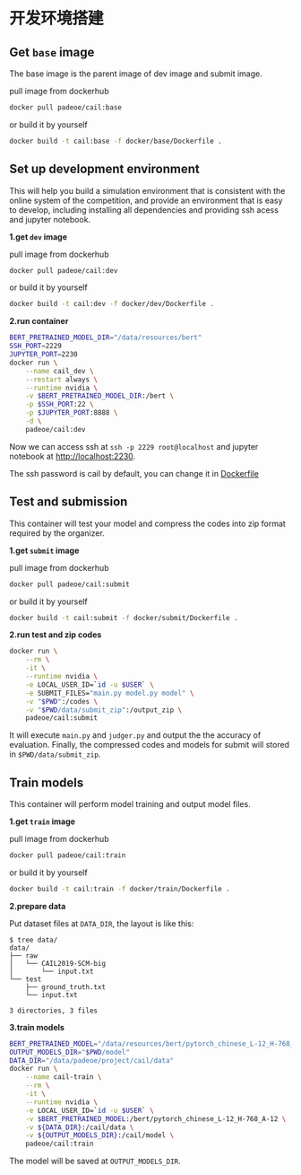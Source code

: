 # 开发环境搭建

## Get `base` image
The base image is the parent image of dev image and submit image.

pull image from dockerhub
```bash
docker pull padeoe/cail:base
```
or build it by yourself
```bash
docker build -t cail:base -f docker/base/Dockerfile .
```

## Set up development environment
This will help you build a simulation environment that is consistent with the online system  of the competition, and provide an environment that is easy to develop, including installing all dependencies and providing ssh acess and jupyter notebook.

**1.get `dev` image**

pull image from dockerhub
```bash
docker pull padeoe/cail:dev
```
or build it by yourself
```bash
docker build -t cail:dev -f docker/dev/Dockerfile .
```

**2.run container**

```bash
BERT_PRETRAINED_MODEL_DIR="/data/resources/bert"
SSH_PORT=2229
JUPYTER_PORT=2230
docker run \
    --name cail_dev \
    --restart always \
    --runtime nvidia \
    -v $BERT_PRETRAINED_MODEL_DIR:/bert \
    -p $SSH_PORT:22 \
    -p $JUPYTER_PORT:8888 \
    -d \
    padeoe/cail:dev
```

Now we can access ssh at `ssh -p 2229 root@localhost` and jupyter notebook at [http://localhost:2230](http://localhost:2230).

The ssh password is cail by default, you can change it in [Dockerfile](docker/dev/Dockerfile)

## Test and submission
This container will test your model and compress the codes into zip format required by the organizer.

**1.get `submit` image**

pull image from dockerhub
```bash
docker pull padeoe/cail:submit
```
or build it by yourself
```bash
docker build -t cail:submit -f docker/submit/Dockerfile .
```

**2.run test and zip codes**

```bash
docker run \
    --rm \
    -it \
    --runtime nvidia \
    -e LOCAL_USER_ID=`id -u $USER` \
    -e SUBMIT_FILES="main.py model.py model" \
    -v "$PWD":/codes \
    -v "$PWD/data/submit_zip":/output_zip \
    padeoe/cail:submit
```
It will execute `main.py` and `judger.py` and output the the accuracy of evaluation.
Finally, the compressed codes and models for submit will stored in `$PWD/data/submit_zip`.

## Train models
This container will perform model training and output model files.

**1.get `train` image**

pull image from dockerhub
```bash
docker pull padeoe/cail:train
```
or build it by yourself
```bash
docker build -t cail:train -f docker/train/Dockerfile .
```

**2.prepare data**

Put dataset files at `DATA_DIR`, the layout is like this:

```console
$ tree data/
data/
├── raw
│   └── CAIL2019-SCM-big
│       └── input.txt
└── test
    ├── ground_truth.txt
    └── input.txt

3 directories, 3 files
```

**3.train models**

```bash
BERT_PRETRAINED_MODEL="/data/resources/bert/pytorch_chinese_L-12_H-768_A-12/"
OUTPUT_MODELS_DIR="$PWD/model"
DATA_DIR="/data/padeoe/project/cail/data"
docker run \
    --name cail-train \
    --rm \
    -it \
    --runtime nvidia \
    -e LOCAL_USER_ID=`id -u $USER` \
    -v $BERT_PRETRAINED_MODEL:/bert/pytorch_chinese_L-12_H-768_A-12 \
    -v ${DATA_DIR}:/cail/data \
    -v ${OUTPUT_MODELS_DIR}:/cail/model \
    padeoe/cail:train
```
The model will be saved at `OUTPUT_MODELS_DIR`.
